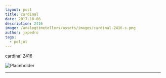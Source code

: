 ```yaml
---
layout: post
title: cardinal
date: 2017-10-06
description: 2416
image: /analogtimetellers/assets/images/cardinal-2416-s.png
author: jxpedro
tags: 
  - poljot
---
```

<p >cardinal 2416</p>

![Placeholder](/analogtimetellers/assets/images/cardinal-2416-w.png)

<p></p>

<hr/>